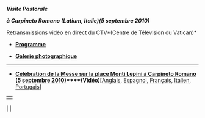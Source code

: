***Visite Pastorale***

***à Carpineto Romano (Latium, Italie)******(5 septembre 2010)***

Retransmissions vidéo en direct du CTV*(Centre de Télévision du Vatican)*

- **[Programme](/content/benedict-xvi/fr/travels/2010/documents/trav_ben-xvi_carpineto-romano_20100905.html)**


- **[Galerie photographique](http://www.vatican.va/news_services/liturgy/photogallery/2010/20100905/index.html)**


* * *

- **[Célébration de la Messe sur la place Monti Lepini à Carpineto Romano (5 septembre 2010)](/content/benedict-xvi/fr/homilies/2010/documents/hf_ben-xvi_hom_20100905_carpineto.html)****(Vidéo)**[[Anglais](/content/benedict-xvi/en/homilies/2010/documents/hf_ben-xvi_hom_20100905_carpineto.html), [Espagnol](/content/benedict-xvi/es/homilies/2010/documents/hf_ben-xvi_hom_20100905_carpineto.html), [Français](/content/benedict-xvi/fr/homilies/2010/documents/hf_ben-xvi_hom_20100905_carpineto.html), [Italien](/content/benedict-xvi/it/homilies/2010/documents/hf_ben-xvi_hom_20100905_carpineto.html), [Portugais](/content/benedict-xvi/pt/homilies/2010/documents/hf_ben-xvi_hom_20100905_carpineto.html)]


|     |
| --- |
|  |

|
|